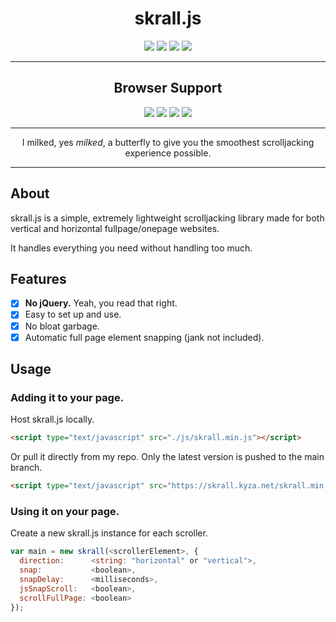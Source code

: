 <h1 align="center">skrall.js</h1>
<p align="center">
  <img src="https://img.shields.io/github/size/KyzaGitHub/skrall.js/skrall.js?label=Full%20Size&style=flat-square">
  <img src="https://img.shields.io/github/size/KyzaGitHub/skrall.js/skrall.min.js?label=Minified&style=flat-square">
  <img src="https://img.badgesize.io/KyzaGitHub/skrall.js/master/skrall.min.js.svg?compression=gzip&label=GZipped&color=007ec6&style=flat-square">
  <img src="https://img.badgesize.io/KyzaGitHub/skrall.js/master/skrall.min.js.svg?compression=brotli&label=Brotli%20Size&color=007ec6&style=flat-square">
</p>
<hr>
<h2 align="center">Browser Support</h2>
<p align="center">
  <img src="https://img.shields.io/static/v1?label=Google%20Chrome&message=Full%20Support&color=4285F4&style=flat-square&logo=Google%20Chrome">
  <img src="https://img.shields.io/static/v1?label=Mozilla%20Firefox&message=No%20Support%20Yet&color=FF7139&style=flat-square&logo=Mozilla%20Firefox">
  <img src="https://img.shields.io/static/v1?label=Microsoft%20Edge&message=Waiting%20For%20Chromium%20Rendering&color=0078D7&style=flat-square&logo=Microsoft%20Edge">
  <img src="https://img.shields.io/static/v1?label=Internet%20Explorer&message=Never&color=0076D6&style=flat-square&logo=Internet%20Explorer">
</p>
<hr>
<p align="center">
  I milked, yes <i>milked</i>, a butterfly to give you the smoothest scrolljacking experience possible.
</p>
<hr>

## About

skrall.js is a simple, extremely lightweight scrolljacking library made for both vertical and horizontal fullpage/onepage websites.

It handles everything you need without handling too much.

## Features

- [x] **No jQuery.** Yeah, you read that right.
- [x] Easy to set up and use.
- [x] No bloat garbage.
- [x] Automatic full page element snapping (jank not included).

## Usage

### Adding it to your page.

Host skrall.js locally.

```html
<script type="text/javascript" src="./js/skrall.min.js"></script>
```

Or pull it directly from my repo. Only the latest version is pushed to the main branch.

```html
<script type="text/javascript" src="https://skrall.kyza.net/skrall.min.js"></script>
```

### Using it on your page.

Create a new skrall.js instance for each scroller.

```javascript
var main = new skrall(<scrollerElement>, {
  direction:      <string: "horizontal" or "vertical">,
  snap:           <boolean>,
  snapDelay:      <milliseconds>,
  jsSnapScroll:   <boolean>,
  scrollFullPage: <boolean>
});
```
